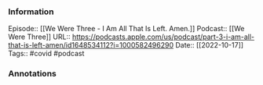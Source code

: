 ### Information

Episode:: [[We Were Three - I Am All That Is Left. Amen.]]
Podcast:: [[We Were Three]]
URL:: https://podcasts.apple.com/us/podcast/part-3-i-am-all-that-is-left-amen/id1648534112?i=1000582496290
Date:: [[2022-10-17]]
Tags:: #covid 
#podcast


### Annotations

